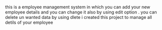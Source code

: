this is a employee management system in which you can add your new employee details and you can change it also by using edit option . you can delete un wanted data by using dlete i created this
project to manage all detils of your employee 
